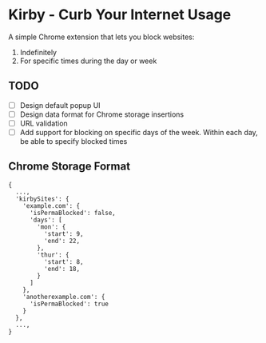 # Kirby - Curb Your Internet Usage

A simple Chrome extension that lets you block websites:

1. Indefinitely
2. For specific times during the day or week

## TODO

- [ ] Design default popup UI
- [ ] Design data format for Chrome storage insertions
- [ ] URL validation
- [ ] Add support for blocking on specific days of the week. Within each day, be able to specify blocked times

## Chrome Storage Format

```
{
  ...,
  'kirbySites': {
    'example.com': {
      'isPermaBlocked': false,
      'days': [
        'mon': {
          'start': 9,
          'end': 22,
        },
        'thur': {
          'start': 8,
          'end': 18,
        }
      ]
    },
    'anotherexample.com': {
      'isPermaBlocked': true
    }
  },
  ...,
}
```
